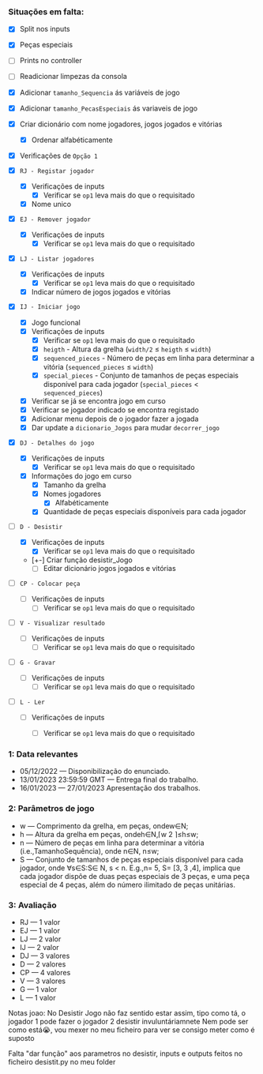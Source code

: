 ### Situações em falta:

- [x] Split nos inputs
- [x] Peças especiais
- [ ] Prints no controller
- [ ] Readicionar limpezas da consola
- [x] Adicionar `tamanho_Sequencia` ás variáveis de jogo
- [x] Adicionar `tamanho_PecasEspeciais` ás variaveis de jogo
- [x] Criar dicionário com nome jogadores, jogos jogados e vitórias
    - [x] Ordenar alfabéticamente

- [x] Verificações de `Opção 1`

- [x] `RJ - Registar jogador`
    - [x] Verificações de inputs
        - [x] Verificar se `op1` leva mais do que o requisitado
    - [x] Nome unico

- [x] `EJ - Remover jogador`
    - [x] Verificações de inputs
        - [x] Verificar se `op1` leva mais do que o requisitado

- [x] `LJ - Listar jogadores`
    - [x] Verificações de inputs
        - [x] Verificar se `op1` leva mais do que o requisitado
    - [x] Indicar número de jogos jogados e vitórias

- [x] `IJ - Iniciar jogo`
    - [x] Jogo funcional
    - [x] Verificações de inputs
        - [x] Verificar se `op1` leva mais do que o requisitado
        - [x] `heigth` - Altura da grelha (`width/2` ≤ `heigth` ≤ `width`)
        - [x] `sequenced_pieces` - Número de peças em linha para determinar a vitória (`sequenced_pieces` ≤ `width`)
        - [x] `special_pieces` - Conjunto de tamanhos de peças especiais disponível para cada jogador (`special_pieces` < `sequenced_pieces`)
    - [x] Verificar se já se encontra jogo em curso
    - [x] Verificar se jogador indicado se encontra registado
    - [x] Adicionar menu depois de o jogador fazer a jogada
    - [x] Dar update a `dicionario_Jogos` para mudar `decorrer_jogo`

- [x] `DJ - Detalhes do jogo`
    - [x] Verificações de inputs
        - [x] Verificar se `op1` leva mais do que o requisitado
    - [x] Informações do jogo em curso
        - [x] Tamanho da grelha
        - [x] Nomes jogadores
            - [x] Alfabéticamente
        - [x] Quantidade de peças especiais disponíveis para cada jogador

- [ ] `D - Desistir`
    - [x] Verificações de inputs
        - [x] Verificar se `op1` leva mais do que o requisitado
    - [+-] Criar função desistir_Jogo
        - [ ] Editar dicionário jogos jogados e vitórias

- [ ] `CP - Colocar peça`
    - [ ] Verificações de inputs
        - [ ] Verificar se `op1` leva mais do que o requisitado

- [ ] `V - Visualizar resultado`
    - [ ] Verificações de inputs
        - [ ] Verificar se `op1` leva mais do que o requisitado

- [ ] `G - Gravar`
    - [ ] Verificações de inputs
        - [ ] Verificar se `op1` leva mais do que o requisitado

- [ ] `L - Ler`
    - [ ] Verificações de inputs
        - [ ] Verificar se `op1` leva mais do que o requisitado



### 1: Data relevantes

- 05/12/2022              — Disponibilização do enunciado.
- 13/01/2023 23:59:59 GMT —  Entrega final do trabalho.
- 16/01/2023              — 27/01/2023 Apresentação dos trabalhos.

### 2: Parâmetros de jogo

- w    —   Comprimento da grelha, em peças, ondew∈N;
- h    —   Altura da grelha em peças, ondeh∈N,⌈w 2 ⌉≤h≤w;
- n    —   Número de peças em linha para determinar a vitória (i.e.,TamanhoSequência), onde
           n∈N, n≤w;
- S    —   Conjunto de tamanhos de peças especiais disponível para cada jogador, onde ∀s∈S:S∈
           N, s < n. E.g.,n= 5, S= [3, 3 ,4], implica que cada jogador dispõe de duas peças especiais de 3
           peças, e uma peça especial de 4 peças, além do número ilimitado de peças unitárias.

### 3: Avaliação

- RJ    —   1 valor
- EJ    —   1 valor
- LJ    —   2 valor
- IJ    —   2 valor
- DJ    —   3 valores
- D     —   2 valores
- CP    —   4 valores
- V     —   3 valores
- G     —   1 valor
- L     —   1 valor



Notas joao:
    No Desistir Jogo não faz sentido estar assim, tipo como tá, o jogador 1 pode fazer o jogador 2 desistir invuluntáriamnete
    Nem pode ser como está😭, vou mexer no meu ficheiro para ver se consigo meter como é suposto
    
    
Falta "dar função" aos parametros no desistir, inputs e outputs feitos no ficheiro desistit.py no meu folder